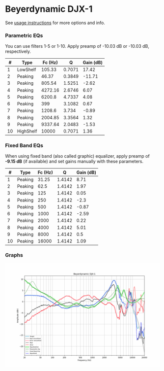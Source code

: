 # Beyerdynamic DJX-1
See [usage instructions](https://github.com/jaakkopasanen/AutoEq#usage) for more options and info.

### Parametric EQs
You can use filters 1-5 or 1-10. Apply preamp of -10.03 dB or -10.03 dB, respectively.

|   # | Type      |   Fc (Hz) |      Q |   Gain (dB) |
|-----|-----------|-----------|--------|-------------|
|   1 | LowShelf  |    105.33 | 0.7071 |       17.42 |
|   2 | Peaking   |     46.37 | 0.3849 |      -11.71 |
|   3 | Peaking   |    805.54 | 1.5251 |       -2.62 |
|   4 | Peaking   |   4272.16 | 2.6746 |        6.07 |
|   5 | Peaking   |   6200.8  | 4.7337 |        4.08 |
|   6 | Peaking   |    399    | 3.1082 |        0.67 |
|   7 | Peaking   |   1208.6  | 3.734  |       -0.89 |
|   8 | Peaking   |   2004.85 | 3.3564 |        1.32 |
|   9 | Peaking   |   9337.64 | 2.0483 |       -1.53 |
|  10 | HighShelf |  10000    | 0.7071 |        1.36 |

### Fixed Band EQs
When using fixed band (also called graphic) equalizer, apply preamp of **-9.15 dB** (if available) and set gains manually with these parameters.

|   # | Type    |   Fc (Hz) |      Q |   Gain (dB) |
|-----|---------|-----------|--------|-------------|
|   1 | Peaking |     31.25 | 1.4142 |        8.71 |
|   2 | Peaking |     62.5  | 1.4142 |        1.97 |
|   3 | Peaking |    125    | 1.4142 |        0.05 |
|   4 | Peaking |    250    | 1.4142 |       -2.3  |
|   5 | Peaking |    500    | 1.4142 |       -0.87 |
|   6 | Peaking |   1000    | 1.4142 |       -2.59 |
|   7 | Peaking |   2000    | 1.4142 |        0.22 |
|   8 | Peaking |   4000    | 1.4142 |        5.01 |
|   9 | Peaking |   8000    | 1.4142 |        0.5  |
|  10 | Peaking |  16000    | 1.4142 |        1.09 |

### Graphs
![](./Beyerdynamic%20DJX-1.png)
